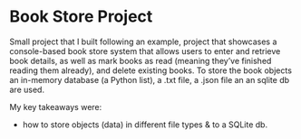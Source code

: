 # Book Store Project

 Small project that I built following an example, project that showcases a console-based book store system that allows users to enter and retrieve book
details, as well as mark books as read (meaning they’ve finished reading them already), and delete existing books.
To store the book objects an in-memory database (a Python list), a .txt file, a .json file an an sqlite db are used.

My key takeaways were:
 - how to store objects (data) in different file types & to a SQLite db.
